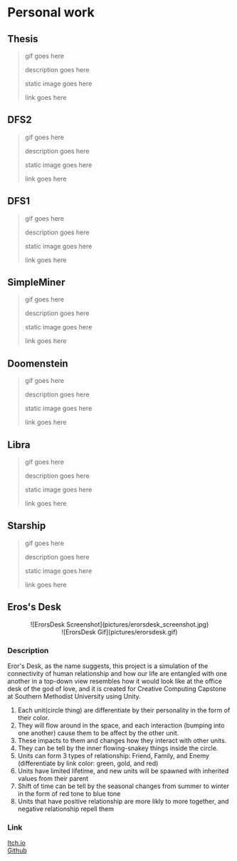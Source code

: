 # Personal work

## Thesis
> gif goes here
> 
> description goes here
> 
> static image goes here
> 
> link goes here

## DFS2
> gif goes here
> 
> description goes here
> 
> static image goes here
> 
> link goes here

## DFS1
> gif goes here
> 
> description goes here
> 
> static image goes here
> 
> link goes here

## SimpleMiner
> gif goes here
> 
> description goes here
> 
> static image goes here
> 
> link goes here

## Doomenstein
> gif goes here
> 
> description goes here
> 
> static image goes here
> 
> link goes here

## Libra
> gif goes here
> 
> description goes here
> 
> static image goes here
> 
> link goes here

## Starship
> gif goes here
> 
> description goes here
> 
> static image goes here
> 
> link goes here

## Eros's Desk

<span style="display:block;text-align:center">
![ErorsDesk Screenshot](pictures/erorsdesk_screenshot.jpg)
</span>

<span style="display:block;text-align:center">
![ErorsDesk Gif](pictures/erorsdesk.gif)
</span>

### Description

Eror's Desk, as the name suggests, this project is a simulation of the connectivity of human relationship and how our life are entangled with one another in a top-down view resembles how it would look like at the office desk of the god of love, and it is created for Creative Computing Capstone at Southern Methodist University using Unity.

1. Each unit(circle thing) are differentiate by their personality in the form of their color. 
2. They will flow around in the space, and each interaction (bumping into one another) cause them to be affect by the other unit. 
3. These impacts to them and changes how they interact with other units. 
4. They can be tell by the inner flowing-snakey things inside the circle. 
5. Units can form 3 types of relationship: Friend, Family, and Enemy (differentiate by link color: green, gold, and red)
6. Units have limited lifetime, and new units will be spawned with inherited values from their parent
7. Shift of time can be tell by the seasonal changes from summer to winter in the form of red tone to blue tone
8. Units that have positive relationship are more likly to more together, and negative relationship repell them

### Link

[Itch.io](https://yimingp.itch.io/erors-desk)  
[Github](https://github.com/yimingp/Eros-s-Desk)  
